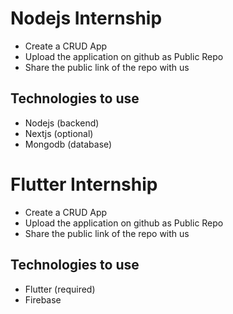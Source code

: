 
# Nodejs Internship

- Create a CRUD App
- Upload the application on github as Public Repo
- Share the public link of the repo with us

## Technologies to use

- Nodejs (backend)
- Nextjs (optional)
- Mongodb (database)

# Flutter Internship

- Create a CRUD App
- Upload the application on github as Public Repo
- Share the public link of the repo with us

## Technologies to use

- Flutter (required)
- Firebase
